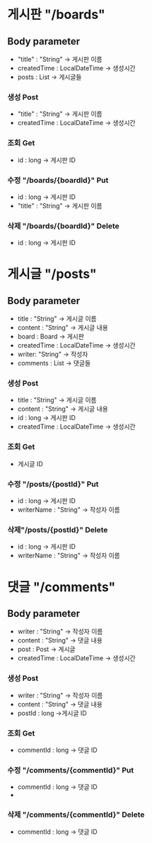 # 게시판 "/boards"

## Body parameter

- "title" : "String" -> 게시판 이름
- createdTime : LocalDateTime -> 생성시간
- posts : List<Post> -> 게시글들

### 생성 Post

- "title" : "String" -> 게시판 이름
- createdTime : LocalDateTime -> 생성시간

### 조회 Get

- id : long -> 게시판 ID

### 수정 "/boards/{boardId}" Put

- id : long -> 게시판 ID
- "title" : "String" -> 게시판 이름

### 삭제 "/boards/{boardId}" Delete

- id : long -> 게시판 ID

# 게시글  "/posts"

## Body parameter

- title : "String" -> 게시글 이름
- content : "String" -> 게시글 내용
- board : Board -> 게시판
- createdTime : LocalDateTime -> 생성시간
- writer: "String" -> 작성자
- comments : List<comment> -> 댓글들

### 생성 Post

- title : "String" -> 게시글 이름
- content : "String" -> 게시글 내용
- id : long -> 게시판 ID
- createdTime : LocalDateTime -> 생성시간

### 조회 Get

- 게시글 ID

### 수정 "/posts/{postId}" Put

- id : long -> 게시판 ID
- writerName : "String" -> 작성자 이름

### 삭제"/posts/{postId}" Delete

- id : long -> 게시판 ID
- writerName : "String" -> 작성자 이름

# 댓글 "/comments"

## Body parameter

- writer : "String" -> 작성자 이름
- content : "String" -> 댓글 내용
- post : Post -> 게시글
- createdTime : LocalDateTime -> 생성시간

### 생성 Post

- writer : "String" -> 작성자 이름
- content : "String" -> 댓글 내용
- postId : long ->게시글 ID

### 조회 Get

- commentId : long -> 댓글 ID

### 수정 "/comments/{commentId}" Put

- commentId : long -> 댓글 ID
-

### 삭제 "/comments/{commentId}" Delete

- commentId : long -> 댓글 ID